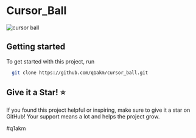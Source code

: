 # Cursor_Ball

![cursor ball](https://github.com/akmweb/cursor_ball/assets/150655160/ac815ffd-e29f-413f-9468-6911562fd80a)

## Getting started

To get started with this project, run

```bash
  git clone https://github.com/q1akm/cursor_ball.git
```

## Give it a Star! ⭐
If you found this project helpful or inspiring, make sure to give it a star on GitHub! Your support means a lot and helps the project grow.

#q1akm
